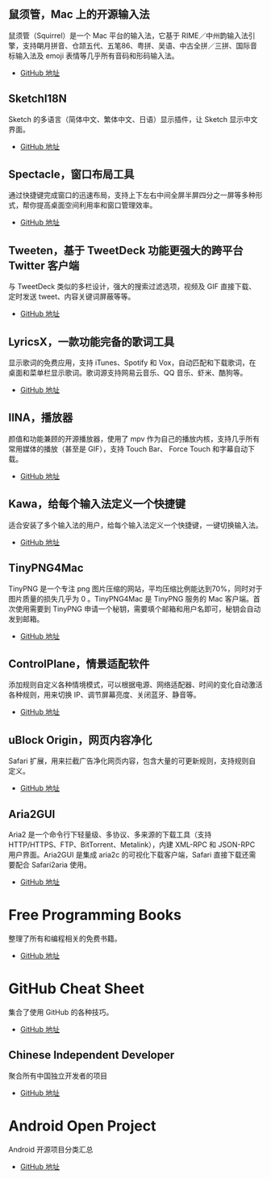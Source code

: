 ## 鼠须管，Mac 上的开源输入法

鼠须管（Squirrel）是一个 Mac 平台的输入法，它基于 RIME／中州韵输入法引擎，支持朙月拼音、仓颉五代、五笔86、粤拼、吴语、中古全拼／三拼、国际音标输入法及 emoji 表情等几乎所有音码和形码输入法。

- [GitHub 地址](https://github.com/rime/squirrel)

## SketchI18N

Sketch 的多语言（简体中文、繁体中文、日语）显示插件，让 Sketch 显示中文界面。

- [GitHub 地址](https://github.com/cute/SketchI18N)

## Spectacle，窗口布局工具

通过快捷键完成窗口的迅速布局，支持上下左右中间全屏半屏四分之一屏等多种形式，帮你提高桌面空间利用率和窗口管理效率。

- [GitHub 地址](https://github.com/eczarny/spectacle)

## Tweeten，基于 TweetDeck 功能更强大的跨平台 Twitter 客户端

与 TweetDeck 类似的多栏设计，强大的搜索过滤选项，视频及 GIF 直接下载、定时发送 tweet、内容关键词屏蔽等等。

- [GitHub 地址](https://github.com/MehediH/Tweeten/releases)

## LyricsX，一款功能完备的歌词工具

显示歌词的免费应用，支持 iTunes、Spotify 和 Vox，自动匹配和下载歌词，在桌面和菜单栏显示歌词。歌词源支持网易云音乐、QQ 音乐、虾米、酷狗等。

- [GitHub 地址](https://github.com/ddddxxx/LyricsX)

## IINA，播放器

颜值和功能兼顾的开源播放器，使用了 mpv 作为自己的播放内核，支持几乎所有常用媒体的播放（甚至是 GIF），支持 Touch Bar、 Force Touch 和字幕自动下载。

- [GitHub 地址](https://github.com/lhc70000/iina)

## Kawa，给每个输入法定义一个快捷键

适合安装了多个输入法的用户，给每个输入法定义一个快捷键，一键切换输入法。

- [GitHub 地址](https://github.com/utatti/kawa)

## TinyPNG4Mac

TinyPNG 是一个专注 png 图片压缩的网站，平均压缩比例能达到70%，同时对于图片质量的损失几乎为 0 。TinyPNG4Mac 是 TinyPNG 服务的 Mac 客户端。首次使用需要到 TinyPNG 申请一个秘钥，需要填个邮箱和用户名即可，秘钥会自动发到邮箱。

- [GitHub 地址](https://github.com/kyleduo/TinyPNG4Mac)

## ControlPlane，情景适配软件

添加规则自定义各种情境模式，可以根据电源、网络适配器、时间的变化自动激活各种规则，用来切换 IP、调节屏幕亮度、关闭蓝牙、静音等。

- [GitHub 地址](https://github.com/dustinrue/ControlPlane)

## uBlock Origin，网页内容净化

Safari 扩展，用来拦截广告净化网页内容，包含大量的可更新规则，支持规则自定义。

- [GitHub 地址](https://github.com/el1t/uBlock-Safari)

## Aria2GUI

Aria2 是一个命令行下轻量级、多协议、多来源的下载工具（支持 HTTP/HTTPS、FTP、BitTorrent、Metalink），内建 XML-RPC 和 JSON-RPC 用户界面。Aria2GUI 是集成 aria2c 的可视化下载客户端，Safari 直接下载还需要配合 Safari2aria 使用。

- [GitHub 地址](https://github.com/yangshun1029/aria2gui)

# Free Programming Books

整理了所有和编程相关的免费书籍。

- [GitHub 地址](https://github.com/EbookFoundation/free-programming-books)

# GitHub Cheat Sheet

集合了使用 GitHub 的各种技巧。

- [GitHub 地址](https://github.com/tiimgreen/github-cheat-sheet/)

## Chinese Independent Developer

聚合所有中国独立开发者的项目

- [GitHub 地址](https://github.com/1c7/chinese-independent-developer)

# Android Open Project

Android 开源项目分类汇总

- [GitHub 地址](https://github.com/Trinea/android-open-project)